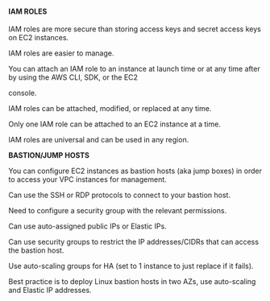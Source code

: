 #### IAM ROLES

IAM roles are more secure than storing access keys and secret access keys on EC2
instances.

IAM roles are easier to manage.

You can attach an IAM role to an instance at launch time or at any time after by
using the AWS CLI, SDK, or the EC2

console.

IAM roles can be attached, modified, or replaced at any time.

Only one IAM role can be attached to an EC2 instance at a time.

IAM roles are universal and can be used in any region.

**BASTION/JUMP HOSTS**

You can configure EC2 instances as bastion hosts (aka jump boxes) in order to
access your VPC instances for management.

Can use the SSH or RDP protocols to connect to your bastion host.

Need to configure a security group with the relevant permissions.

Can use auto-assigned public IPs or Elastic IPs.

Can use security groups to restrict the IP addresses/CIDRs that can access the
bastion host.

Use auto-scaling groups for HA (set to 1 instance to just replace if it fails).

Best practice is to deploy Linux bastion hosts in two AZs, use auto-scaling and
Elastic IP addresses.

